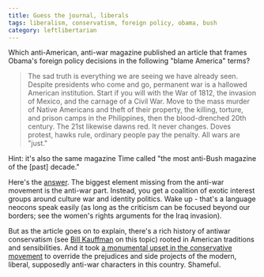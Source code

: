 ```yaml
---
title: Guess the journal, liberals
tags: liberalism, conservatism, foreign policy, obama, bush
category: leftlibertarian
---
```

Which anti-American, anti-war magazine published an article that frames Obama's foreign policy decisions in the following "blame America" terms?

>The sad truth is everything we are seeing we have already seen. Despite presidents who come and go, permanent war is a hallowed American institution. Start if you will with the War of 1812, the invasion of Mexico, and the carnage of a Civil War. Move to the mass murder of Native Americans and theft of their property, the killing, torture, and prison camps in the Philippines, then the blood-drenched 20th century. The 21st likewise dawns red. It never changes. Doves protest, hawks rule, ordinary people pay the penalty. All wars are "just."

Hint: it's also the same magazine Time called "the most anti-Bush magazine of the [past] decade."

Here's the [answer](http://www.amconmag.com/article/2010/mar/01/00032/). The biggest element missing from the anti-war movement is the anti-war part. Instead, you get a coalition of exotic interest groups around culture war and identity politics. Wake up - that's a language neocons speak easily (as long as the criticism can be focused beyond our borders; see the women's rights arguments for the Iraq invasion). 

But as the article goes on to explain, there's a rich history of antiwar conservatism (see [Bill Kauffman](http://www.amazon.com/Aint-America-Conservatism-Middle-American-Anti-Imperialism/dp/0805082441) on this topic) rooted in American traditions and sensibilities. And it took [a monumental upset in the conservative movement](http://www.ronpaul.com/) to override the prejudices and side projects of the modern, liberal, supposedly anti-war characters in this country. Shameful.